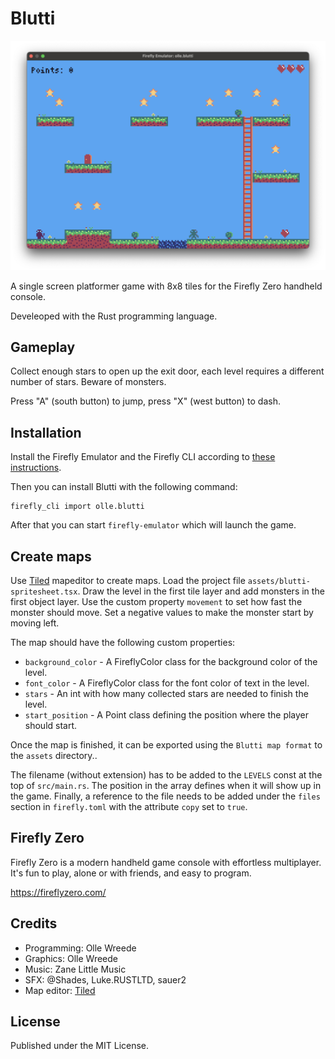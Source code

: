 # Blutti

![Blutti level 1](assets/blutti-level1.png)

A single screen platformer game with 8x8 tiles for the Firefly Zero handheld
console.

Develeoped with the Rust programming language.

## Gameplay

Collect enough stars to open up the exit door, each level requires a different
number of stars. Beware of monsters.

Press "A" (south button) to jump, press "X" (west button) to dash.

## Installation

Install the Firefly Emulator and the Firefly CLI according to [these instructions](https://docs.fireflyzero.com/user/installation/). 

Then you can install Blutti with the following command:

```
firefly_cli import olle.blutti 
```

After that you can start `firefly-emulator` which will launch the game.

## Create maps

Use [Tiled](https://www.mapeditor.org/) mapeditor to create maps. Load the
project file `assets/blutti-spritesheet.tsx`. Draw the level in the first tile
layer and add monsters in the first object layer. Use the custom property
`movement` to set how fast the monster should move. Set a negative values to
make the monster start by moving left.

The map should have the following custom properties:

- `background_color` - A FireflyColor class for the background color of the
level.
- `font_color` - A FireflyColor class for the font color of text in the level.
- `stars` - An int with how many collected stars are needed to finish the
level.
- `start_position` - A Point class defining the position where the player
should start.

Once the map is finished, it can be exported using the `Blutti map format` to
the `assets` directory..

The filename (without extension) has to be added to the `LEVELS` const at the
top of `src/main.rs`. The position in the array defines when it will show up
in the game. Finally, a reference to the file needs to be added under the
`files` section in `firefly.toml` with the attribute `copy` set to `true`.

## Firefly Zero

Firefly Zero is a modern handheld game console with effortless multiplayer. It's fun to play, alone or with friends, and easy to program.

https://fireflyzero.com/

## Credits

- Programming: Olle Wreede
- Graphics: Olle Wreede
- Music: Zane Little Music
- SFX: @Shades, Luke.RUSTLTD, sauer2
- Map editor: [Tiled](https://www.mapeditor.org/)

## License

Published under the MIT License.
